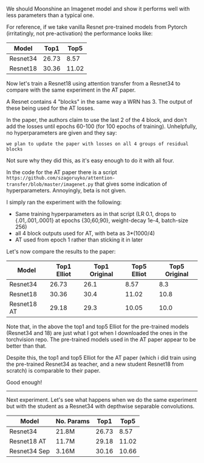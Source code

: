We should Moonshine an Imagenet model and show it performs well with less parameters than a typical one.

For reference, if we take vanilla Resnet pre-trained models from Pytorch (irritatingly, not pre-activation) the performance looks like:

| Model    |  Top1   |  Top5   |
|----------|---------|---------|
| Resnet34 | 26.73   |  8.57   |    
| Resnet18 | 30.36   | 11.02   |     

Now let's train a Resnet18 using attention transfer from a Resnet34 to compare with the same experiment in the AT paper.

A Resnet contains 4 "blocks" in the same way a WRN has 3. The output of these being used for the AT losses.

In the paper, the authors claim to use the last 2 of the 4 block, and don't add the losses until epochs 60-100 (for 100 epochs of training). Unhelpfully, no hyperparameters are given and they say:

```we plan to update the paper with losses on all 4 groups of residual blocks```

Not sure why they did this, as it's easy enough to do it with all four.

In the code for the AT paper there is a script `https://github.com/szagoruyko/attention-transfer/blob/master/imagenet.py` that gives some indication of hyperparameters. Annoyingly, beta is not given.

I simply ran the experiment with the following:

- Same training hyperparameters as in that script (LR 0.1, drops to {.01,.001,.0001} at epochs {30,60,90}, weight-decay 1e-4, batch-size 256)
- all 4 block outputs used for AT, with beta as 3*(1000/4)
- AT used from epoch 1 rather than sticking it in later

Let's now compare the results to the paper:

| Model       | Top1 Elliot |  Top1 Original  |  Top5 Elliot |  Top5 Original  |
|-------------|-------------|-----------------|--------------|-----------------|
| Resnet34    | 26.73       |  26.1           | 8.57         | 8.3             |    
| Resnet18    | 30.36       |  30.4           | 11.02        | 10.8            |
| Resnet18 AT | 29.18       |  29.3           | 10.05        | 10.0            |

Note that, in the above the top1 and top5 Elliot for the pre-trained models (Resnet34 and 18) are just what I got when I downloaded the ones in the torchvision repo. The pre-trained models used in the AT paper appear to be better than that.

Despite this, the top1 and top5 Elliot for the AT paper (which i did train using the pre-trained Resnet34 as teacher, and a new student Resnet18 from scratch) is comparable to their paper.

Good enough!

--------------------------------------------------------------

Next experiment. Let's see what happens when we do the same experiment but with the student as a Resnet34 with depthwise separable convolutions.


| Model        | No. Params |  Top1   |  Top5   |
|--------------|------------|---------|---------|
| Resnet34     | 21.8M      | 26.73   |  8.57   |    
| Resnet18 AT  | 11.7M      | 29.18   | 11.02   |
| Resnet34 Sep | 3.16M      | 30.16   | 10.66   |



